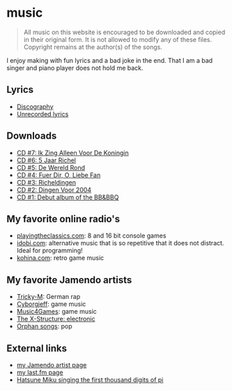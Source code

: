 # music

> All music on this website is encouraged to be downloaded and copied in their original form.
> It is not allowed to modify any of these files.
> Copyright remains at the author(s) of the songs.

I enjoy making with fun lyrics and a bad joke in the end.
That I am a bad singer and piano player does not hold me back.

## Lyrics

 * [Discography](Discography.md)
 * [Unrecorded lyrics](UnrecordedLyrics.md)

## Downloads

 * [CD #7: Ik Zing Alleen Voor De Koningin](https://github.com/richelbilderbeek/IkZingAlleenVoorDeKoningin)
 * [CD #6: 5 Jaar Richel](https://github.com/richelbilderbeek/VijfJaarRichel)
 * [CD #5: De Wereld Rond](MusicCd5.htm)
 * [CD #4: Fuer Dir, O, Liebe Fan](MusicCd4.htm)
 * [CD #3: Richeldingen](MusicCd3.htm)
 * [CD #2: Dingen Voor 2004](MusicCd2.htm)
 * [CD #1: Debut album of the BB&BBQ](MusicCd1.htm)

## My favorite online radio's

 * [playingtheclassics.com](playingtheclassics.com): 8 and 16 bit console games
 * [idobi.com](http://idobi.com): alternative music that is so repetitive that it does not distract. Ideal for programming!
 * [kohina.com](http://www.kohina.com/): retro game music

## My favorite Jamendo artists

 * [Tricky-M](http://www.trickym.de.tl): German rap
 * [Cyborgjeff](http://www.studio-quena.be/cyborgjeff/blog): game music
 * [Music4Games](http://licensetothrillmusic.com): game music
 * [The X-Structure: electronic](http://thexstructure.com)
 * [Orphan songs](http://www.orphansongs.com): pop

## External links

 * [my Jamendo artist
    page](http://www.jamendo.com/en/artist/Richel_Bilderbeek)
 * [my last.fm page](http://www.last.fm/music/Richel+Bilderbeek)
 * [Hatsune Miku singing the first thousand digits of
    pi](https://www.youtube.com/watch?v=TRR0H5NNfKs)

